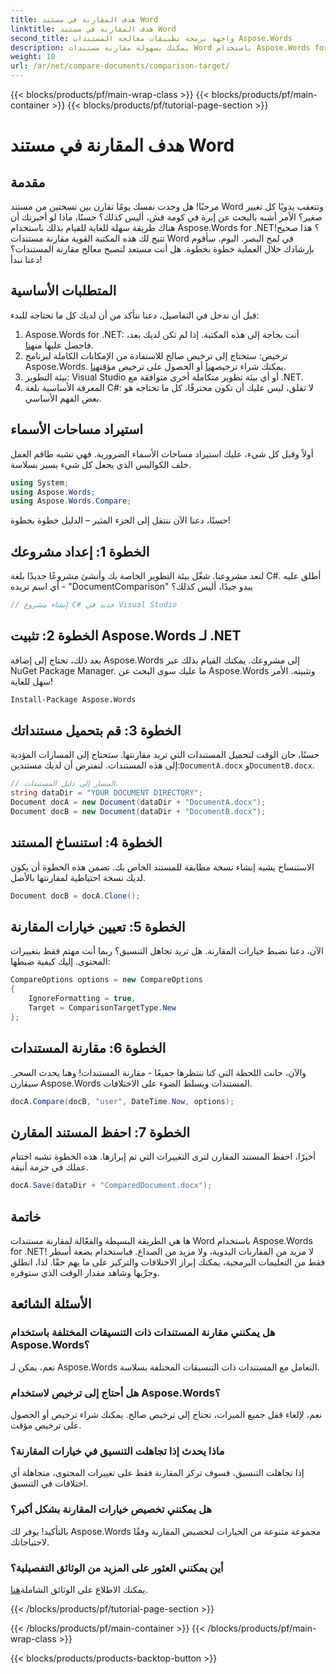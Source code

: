 ```yaml
---
title: هدف المقارنة في مستند Word
linktitle: هدف المقارنة في مستند Word
second_title: واجهة برمجة تطبيقات معالجة المستندات Aspose.Words
description: يمكنك بسهولة مقارنة مستندات Word باستخدام Aspose.Words for .NET من خلال هذا الدليل المفصل خطوة بخطوة. يمكنك توفير الوقت وتعزيز الدقة في مقارنة المستندات.
weight: 10
url: /ar/net/compare-documents/comparison-target/
---
```


{{< blocks/products/pf/main-wrap-class >}}
{{< blocks/products/pf/main-container >}}
{{< blocks/products/pf/tutorial-page-section >}}

# هدف المقارنة في مستند Word

## مقدمة

مرحبًا! هل وجدت نفسك يومًا تقارن بين نسختين من مستند Word وتتعقب يدويًا كل تغيير صغير؟ الأمر أشبه بالبحث عن إبرة في كومة قش، أليس كذلك؟ حسنًا، ماذا لو أخبرتك أن هناك طريقة سهلة للغاية للقيام بذلك باستخدام Aspose.Words for .NET؟ هذا صحيح! تتيح لك هذه المكتبة القوية مقارنة مستندات Word في لمح البصر. اليوم، سأقوم بإرشادك خلال العملية خطوة بخطوة. هل أنت مستعد لتصبح معالج مقارنة المستندات؟ دعنا نبدأ!

## المتطلبات الأساسية

قبل أن ندخل في التفاصيل، دعنا نتأكد من أن لديك كل ما تحتاجه للبدء:

1.  Aspose.Words for .NET: أنت بحاجة إلى هذه المكتبة. إذا لم تكن لديك بعد، فاحصل عليها من[هنا](https://releases.aspose.com/words/net/).
2.  ترخيص: ستحتاج إلى ترخيص صالح للاستفادة من الإمكانات الكاملة لبرنامج Aspose.Words. يمكنك شراء ترخيص[هنا](https://purchase.aspose.com/buy) أو الحصول على ترخيص مؤقت[هنا](https://purchase.aspose.com/temporary-license/).
3. بيئة التطوير: Visual Studio أو أي بيئة تطوير متكاملة أخرى متوافقة مع .NET.
4. المعرفة الأساسية بلغة C#: لا تقلق، ليس عليك أن تكون محترفًا، كل ما تحتاجه هو بعض الفهم الأساسي.

## استيراد مساحات الأسماء

أولاً وقبل كل شيء، عليك استيراد مساحات الأسماء الضرورية. فهي تشبه طاقم العمل خلف الكواليس الذي يجعل كل شيء يسير بسلاسة.

```csharp
using System;
using Aspose.Words;
using Aspose.Words.Compare;
```

حسنًا، دعنا الآن ننتقل إلى الجزء المثير – الدليل خطوة بخطوة!

## الخطوة 1: إعداد مشروعك

لنعد مشروعنا. شغّل بيئة التطوير الخاصة بك وأنشئ مشروعًا جديدًا بلغة C#. أطلق عليه أي اسم تريده - "DocumentComparison" يبدو جيدًا، أليس كذلك؟

```csharp
// إنشاء مشروع C# جديد في Visual Studio
```

## الخطوة 2: تثبيت Aspose.Words لـ .NET

بعد ذلك، تحتاج إلى إضافة Aspose.Words إلى مشروعك. يمكنك القيام بذلك عبر NuGet Package Manager. ما عليك سوى البحث عن Aspose.Words وتثبيته. الأمر سهل للغاية!

```bash
Install-Package Aspose.Words
```

## الخطوة 3: قم بتحميل مستنداتك

حسنًا، حان الوقت لتحميل المستندات التي تريد مقارنتها. ستحتاج إلى المسارات المؤدية إلى هذه المستندات. لنفترض أن لديك مستندين:`DocumentA.docx` و`DocumentB.docx`.

```csharp
// المسار إلى دليل المستندات.
string dataDir = "YOUR DOCUMENT DIRECTORY";
Document docA = new Document(dataDir + "DocumentA.docx");
Document docB = new Document(dataDir + "DocumentB.docx");
```

## الخطوة 4: استنساخ المستند

الاستنساخ يشبه إنشاء نسخة مطابقة للمستند الخاص بك. تضمن هذه الخطوة أن يكون لديك نسخة احتياطية لمقارنتها بالأصل.

```csharp
Document docB = docA.Clone();
```

## الخطوة 5: تعيين خيارات المقارنة

الآن، دعنا نضبط خيارات المقارنة. هل تريد تجاهل التنسيق؟ ربما أنت مهتم فقط بتغييرات المحتوى. إليك كيفية ضبطها:

```csharp
CompareOptions options = new CompareOptions
{
    IgnoreFormatting = true,
    Target = ComparisonTargetType.New
};
```

## الخطوة 6: مقارنة المستندات

والآن، حانت اللحظة التي كنا ننتظرها جميعًا - مقارنة المستندات! وهنا يحدث السحر. سيقارن Aspose.Words المستندات ويسلط الضوء على الاختلافات.

```csharp
docA.Compare(docB, "user", DateTime.Now, options);
```

## الخطوة 7: احفظ المستند المقارن

أخيرًا، احفظ المستند المقارن لترى التغييرات التي تم إبرازها. هذه الخطوة تشبه اختتام عملك في حزمة أنيقة.

```csharp
docA.Save(dataDir + "ComparedDocument.docx");
```

## خاتمة

ها هي الطريقة البسيطة والفعّالة لمقارنة مستندات Word باستخدام Aspose.Words for .NET! لا مزيد من المقارنات اليدوية، ولا مزيد من الصداع. فباستخدام بضعة أسطر فقط من التعليمات البرمجية، يمكنك إبراز الاختلافات والتركيز على ما يهم حقًا. لذا، انطلق وجرِّبها وشاهد مقدار الوقت الذي ستوفره.

## الأسئلة الشائعة

### هل يمكنني مقارنة المستندات ذات التنسيقات المختلفة باستخدام Aspose.Words؟

نعم، يمكن لـ Aspose.Words التعامل مع المستندات ذات التنسيقات المختلفة بسلاسة.

### هل أحتاج إلى ترخيص لاستخدام Aspose.Words؟

نعم، لإلغاء قفل جميع الميزات، تحتاج إلى ترخيص صالح. يمكنك شراء ترخيص أو الحصول على ترخيص مؤقت.

### ماذا يحدث إذا تجاهلت التنسيق في خيارات المقارنة؟

إذا تجاهلت التنسيق، فسوف تركز المقارنة فقط على تغييرات المحتوى، متجاهلة أي اختلافات في التنسيق.

### هل يمكنني تخصيص خيارات المقارنة بشكل أكبر؟

بالتأكيد! يوفر لك Aspose.Words مجموعة متنوعة من الخيارات لتخصيص المقارنة وفقًا لاحتياجاتك.

### أين يمكنني العثور على المزيد من الوثائق التفصيلية؟

 يمكنك الاطلاع على الوثائق الشاملة[هنا](https://reference.aspose.com/words/net/).

{{< /blocks/products/pf/tutorial-page-section >}}

{{< /blocks/products/pf/main-container >}}
{{< /blocks/products/pf/main-wrap-class >}}

{{< blocks/products/products-backtop-button >}}
